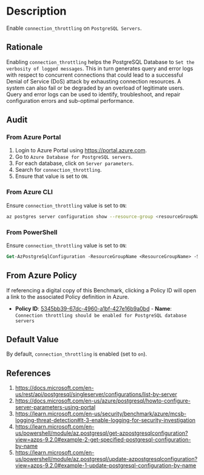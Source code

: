 # Description

Enable `connection_throttling` on `PostgreSQL Servers`.

## Rationale

Enabling `connection_throttling` helps the PostgreSQL Database to `Set the verbosity of logged messages`. This in turn generates query and error logs with respect to concurrent connections that could lead to a successful Denial of Service (DoS) attack by exhausting connection resources. A system can also fail or be degraded by an overload of legitimate users. Query and error logs can be used to identify, troubleshoot, and repair configuration errors and sub-optimal performance.

## Audit

### From Azure Portal

1. Login to Azure Portal using <https://portal.azure.com>.
2. Go to `Azure Database for PostgreSQL servers`.
3. For each database, click on `Server parameters`.
4. Search for `connection_throttling`.
5. Ensure that value is set to `ON`.

### From Azure CLI

Ensure `connection_throttling` value is set to `ON`:

```sh
az postgres server configuration show --resource-group <resourceGroupName> --server-name <serverName> --name connection_throttling
```

### From PowerShell

Ensure `connection_throttling` value is set to `ON`:

```ps
Get-AzPostgreSqlConfiguration -ResourceGroupName <ResourceGroupName> -ServerName <ServerName> -Name connection_throttling
```

## From Azure Policy

If referencing a digital copy of this Benchmark, clicking a Policy ID will open a link to the associated Policy definition in Azure.

- **Policy ID**: [5345bb39-67dc-4960-a1bf-427e16b9a0bd](https://portal.azure.com/#view/Microsoft_Azure_Policy/PolicyDetailBlade/definitionId/%2Fproviders%2FMicrosoft.Authorization%2FpolicyDefinitions%2F5345bb39-67dc-4960-a1bf-427e16b9a0bd) - **Name**: `Connection throttling should be enabled for PostgreSQL database servers`

## Default Value

By default, `connection_throttling` is enabled (set to `on`).

## References

1. <https://docs.microsoft.com/en-us/rest/api/postgresql/singleserver/configurations/list-by-server>
2. <https://docs.microsoft.com/en-us/azure/postgresql/howto-configure-server-parameters-using-portal>
3. <https://learn.microsoft.com/en-us/security/benchmark/azure/mcsb-logging-threat-detection#lt-3-enable-logging-for-security-investigation>
4. <https://learn.microsoft.com/en-us/powershell/module/az.postgresql/get-azpostgresqlconfiguration?view=azps-9.2.0#example-2-get-specified-postgresql-configuration-by-name>
5. <https://learn.microsoft.com/en-us/powershell/module/az.postgresql/update-azpostgresqlconfiguration?view=azps-9.2.0#example-1-update-postgresql-configuration-by-name>
